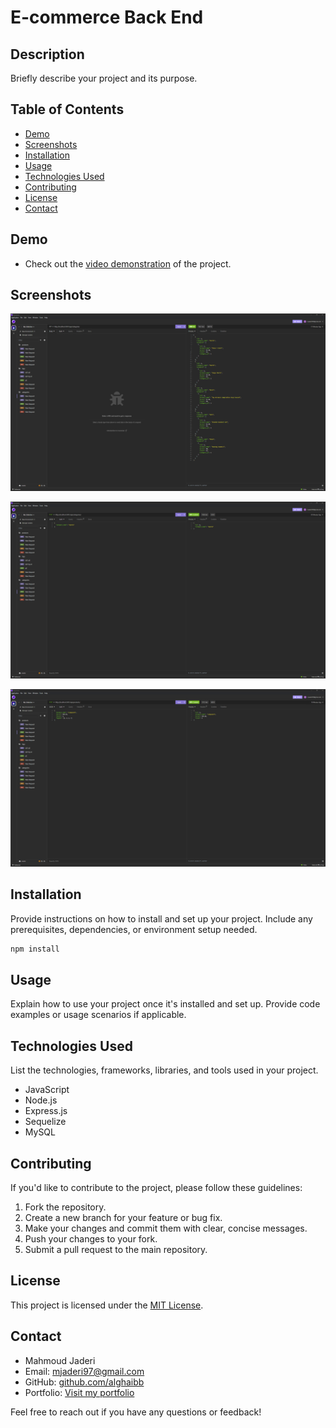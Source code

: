 # E-commerce Back End 

## Description

Briefly describe your project and its purpose.

## Table of Contents

- [Demo](#demo)
- [Screenshots](#screenshots)
- [Installation](#installation)
- [Usage](#usage)
- [Technologies Used](#technologies-used)
- [Contributing](#contributing)
- [License](#license)
- [Contact](#contact)

## Demo

- Check out the [video demonstration](https://drive.google.com/file/d/1Vl75_oR17BR3OGncweQynZ1ffzhAhp5T/view) of the project.

## Screenshots

![Screenshot #1](/assets/images/screenshot-1.png)


![Screenshot #2](/assets/images/screenshot-2.png)


![Screenshot #3](/assets/images/screenshot-3.png)


## Installation

Provide instructions on how to install and set up your project. Include any prerequisites, dependencies, or environment setup needed.

```bash
npm install
```

## Usage

Explain how to use your project once it's installed and set up. Provide code examples or usage scenarios if applicable.

## Technologies Used

List the technologies, frameworks, libraries, and tools used in your project.

-   JavaScript
-   Node.js
-   Express.js
-   Sequelize
-   MySQL

## Contributing

If you'd like to contribute to the project, please follow these guidelines:

1.  Fork the repository.
2.  Create a new branch for your feature or bug fix.
3.  Make your changes and commit them with clear, concise messages.
4.  Push your changes to your fork.
5.  Submit a pull request to the main repository.

## License

This project is licensed under the [MIT License](https://chat.openai.com/c/LICENSE).

## Contact

-   Mahmoud Jaderi
-   Email: mjaderi97@gmail.com
-   GitHub: [github.com/alghaibb](https://github.com/alghaibb)
-   Portfolio: [Visit my portfolio](https://alghaibb-portfolio.vercel.app/)

Feel free to reach out if you have any questions or feedback!